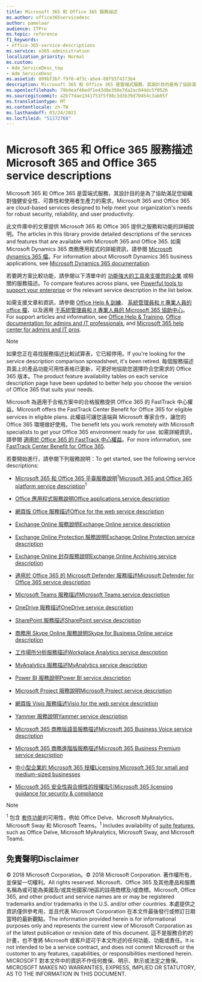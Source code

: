```yaml
---
title: Microsoft 365 和 Office 365 服務描述
ms.author: office365servicedesc
author: pamelaar
audience: ITPro
ms.topic: reference
f1_keywords:
- office-365-service-descriptions
ms.service: o365-administration
localization_priority: Normal
ms.custom:
- Adm_ServiceDesc_top
- Adm_ServiceDesc
ms.assetid: 899bf3b7-f9f0-4f3c-a5e4-88f93f4373b4
description: Microsoft 365 和 Office 365 是雲端式服務，其設計目的是為了協助滿足您組織對強健安全性、可靠性和使用者生產力的需求。
ms.openlocfilehash: 79b4eaf46edf1e43d8e350e7da2ac044dc5f0526
ms.sourcegitcommit: a2b77dae1341753f5f98c3d3b39d70454c3ab05f
ms.translationtype: MT
ms.contentlocale: zh-TW
ms.lasthandoff: 03/24/2021
ms.locfileid: "51172768"
---
```

# <a name="microsoft-365-and-office-365-service-descriptions"></a><span data-ttu-id="e2f37-103">Microsoft 365 和 Office 365 服務描述</span><span class="sxs-lookup"><span data-stu-id="e2f37-103">Microsoft 365 and Office 365 service descriptions</span></span> 

<span data-ttu-id="e2f37-104">Microsoft 365 和 Office 365 是雲端式服務，其設計目的是為了協助滿足您組織對強健安全性、可靠性和使用者生產力的需求。</span><span class="sxs-lookup"><span data-stu-id="e2f37-104">Microsoft 365 and Office 365 are cloud-based services designed to help meet your organization's needs for robust security, reliability, and user productivity.</span></span> 
  
<span data-ttu-id="e2f37-105">此文件庫中的文章提供 Microsoft 365 和 Office 365 提供之服務和功能的詳細說明。</span><span class="sxs-lookup"><span data-stu-id="e2f37-105">The articles in this library provide detailed descriptions of the services and features that are available with Microsoft 365 and Office 365.</span></span> <span data-ttu-id="e2f37-106">如需 Microsoft Dynamics 365 商務應用程式的詳細資訊，請參閱 [Microsoft dynamics 365 檔](/dynamics365/)。</span><span class="sxs-lookup"><span data-stu-id="e2f37-106">For information about Microsoft Dynamics 365 business applications, see [Microsoft Dynamics 365 documentation](/dynamics365/).</span></span>

<span data-ttu-id="e2f37-107">若要跨方案比較功能，請參閱以下清單中的 [功能強大的工具來支援您的企業](https://go.microsoft.com/fwlink/?LinkID=799177&amp;clcid=0x409) 或相關的服務描述。</span><span class="sxs-lookup"><span data-stu-id="e2f37-107">To compare features across plans, see [Powerful tools to support your enterprise](https://go.microsoft.com/fwlink/?LinkID=799177&amp;clcid=0x409) or the relevant service description in the list below.</span></span> 
  
<span data-ttu-id="e2f37-108">如需支援文章和資訊，請參閱 [Office Help & 訓練](https://support.office.com/)、 [系統管理員和 it 專業人員的 office 檔](/office/)，以及適用 [于系統管理員和 it 專業人員的 Microsoft 365 協助中心](/microsoft-365/)。</span><span class="sxs-lookup"><span data-stu-id="e2f37-108">For support articles and information, see [Office Help & Training](https://support.office.com/), [Office documentation for admins and IT professionals](/office/), and [Microsoft 365 help center for admins and IT pros](/microsoft-365/).</span></span>
  
> [!NOTE]
> <span data-ttu-id="e2f37-109">如果您正在尋找服務描述比較試算表，它已經停用。</span><span class="sxs-lookup"><span data-stu-id="e2f37-109">If you're looking for the service description comparison spreadsheet, it's been retired.</span></span> <span data-ttu-id="e2f37-110">每個服務描述頁面上的產品功能可用性表格已更新，可更好地協助您選擇符合您需求的 Office 365 版本。</span><span class="sxs-lookup"><span data-stu-id="e2f37-110">The product feature availability tables on each service description page have been updated to better help you choose the version of Office 365 that suits your needs.</span></span> 
  
<span data-ttu-id="e2f37-111">Microsoft 為適用于合格方案中的合格服務提供 Office 365 的 FastTrack 中心權益。</span><span class="sxs-lookup"><span data-stu-id="e2f37-111">Microsoft offers the FastTrack Center Benefit for Office 365 for eligible services in eligible plans.</span></span> <span data-ttu-id="e2f37-112">此權益可讓您遠端與 Microsoft 專家合作，讓您的 Office 365 環境做好使用。</span><span class="sxs-lookup"><span data-stu-id="e2f37-112">The benefit lets you work remotely with Microsoft specialists to get your Office 365 environment ready for use.</span></span> <span data-ttu-id="e2f37-113">如需詳細資訊，請參閱 [適用於 Office 365 的 FastTrack 中心權益](/fasttrack/O365-fasttrack-benefit-for-office-365)。</span><span class="sxs-lookup"><span data-stu-id="e2f37-113">For more information, see [FastTrack Center Benefit for Office 365](/fasttrack/O365-fasttrack-benefit-for-office-365).</span></span>
  
<span data-ttu-id="e2f37-114">若要開始進行，請參閱下列服務說明：</span><span class="sxs-lookup"><span data-stu-id="e2f37-114">To get started, see the following service descriptions:</span></span>
  
- <span data-ttu-id="e2f37-115">[Microsoft 365 和 Office 365 平臺服務說明](office-365-platform-service-description/office-365-platform-service-description.md)<sup>1</sup></span><span class="sxs-lookup"><span data-stu-id="e2f37-115">[Microsoft 365 and Office 365 platform service description](office-365-platform-service-description/office-365-platform-service-description.md)<sup>1</sup></span></span>

- [<span data-ttu-id="e2f37-116">Office 應用程式服務說明</span><span class="sxs-lookup"><span data-stu-id="e2f37-116">Office applications service description</span></span>](office-applications-service-description/office-applications-service-description.md)

- [<span data-ttu-id="e2f37-117">網頁版 Office 服務描述</span><span class="sxs-lookup"><span data-stu-id="e2f37-117">Office for the web service description</span></span>](office-online-service-description/office-online-service-description.md)

- [<span data-ttu-id="e2f37-118">Exchange Online 服務說明</span><span class="sxs-lookup"><span data-stu-id="e2f37-118">Exchange Online service description</span></span>](exchange-online-service-description/exchange-online-service-description.md)

- [<span data-ttu-id="e2f37-119">Exchange Online Protection 服務說明</span><span class="sxs-lookup"><span data-stu-id="e2f37-119">Exchange Online Protection service description</span></span>](exchange-online-protection-service-description/exchange-online-protection-service-description.md)

- [<span data-ttu-id="e2f37-120">Exchange Online 封存服務說明</span><span class="sxs-lookup"><span data-stu-id="e2f37-120">Exchange Online Archiving service description</span></span>](exchange-online-archiving-service-description/exchange-online-archiving-service-description.md)

- [<span data-ttu-id="e2f37-121">適用於 Office 365 的 Microsoft Defender 服務描述</span><span class="sxs-lookup"><span data-stu-id="e2f37-121">Microsoft Defender for Office 365 service description</span></span>](office-365-advanced-threat-protection-service-description.md)

- [<span data-ttu-id="e2f37-122">Microsoft Teams 服務描述</span><span class="sxs-lookup"><span data-stu-id="e2f37-122">Microsoft Teams service description</span></span>](teams-service-description.md)

- [<span data-ttu-id="e2f37-123">OneDrive 服務描述</span><span class="sxs-lookup"><span data-stu-id="e2f37-123">OneDrive service description</span></span>](onedrive-for-business-service-description.md)

- [<span data-ttu-id="e2f37-124">SharePoint 服務描述</span><span class="sxs-lookup"><span data-stu-id="e2f37-124">SharePoint service description</span></span>](sharepoint-online-service-description/sharepoint-online-service-description.md)

- [<span data-ttu-id="e2f37-125">商務用 Skype Online 服務說明</span><span class="sxs-lookup"><span data-stu-id="e2f37-125">Skype for Business Online service description</span></span>](skype-for-business-online-service-description/skype-for-business-online-service-description.md)

- [<span data-ttu-id="e2f37-126">工作場所分析服務描述</span><span class="sxs-lookup"><span data-stu-id="e2f37-126">Workplace Analytics service description</span></span>](workplace-analytics-service-description.md)

- [<span data-ttu-id="e2f37-127">MyAnalytics 服務描述</span><span class="sxs-lookup"><span data-stu-id="e2f37-127">MyAnalytics service description</span></span>](mya-service-description.md)

- [<span data-ttu-id="e2f37-128">Power BI 服務說明</span><span class="sxs-lookup"><span data-stu-id="e2f37-128">Power BI service description</span></span>](power-bi-service-description.md)

- [<span data-ttu-id="e2f37-129">Microsoft Project 服務說明</span><span class="sxs-lookup"><span data-stu-id="e2f37-129">Microsoft Project service description</span></span>](project-online-service-description/project-online-service-description.md)

- [<span data-ttu-id="e2f37-130">網頁版 Visio 服務描述</span><span class="sxs-lookup"><span data-stu-id="e2f37-130">Visio for the web service description</span></span>](visio-online-service-description/visio-online-service-description.md)

- [<span data-ttu-id="e2f37-131">Yammer 服務說明</span><span class="sxs-lookup"><span data-stu-id="e2f37-131">Yammer service description</span></span>](yammer-service-description/yammer-service-description.md)

- [<span data-ttu-id="e2f37-132">Microsoft 365 商務版語音服務描述</span><span class="sxs-lookup"><span data-stu-id="e2f37-132">Microsoft 365 Business Voice service description</span></span>](microsoft-365-business-voice-service-description.md)

- [<span data-ttu-id="e2f37-133">Microsoft 365 商務進階版服務描述</span><span class="sxs-lookup"><span data-stu-id="e2f37-133">Microsoft 365 Business Premium service description</span></span>](microsoft-365-service-descriptions/microsoft-365-business-service-description.md)

- [<span data-ttu-id="e2f37-134">中小型企業的 Microsoft 365 授權</span><span class="sxs-lookup"><span data-stu-id="e2f37-134">Licensing Microsoft 365 for small and medium-sized businesses</span></span>](microsoft-365-service-descriptions/licensing-microsoft-365-in-smb.md)

- [<span data-ttu-id="e2f37-135">Microsoft 365 安全性與合規性的授權指引</span><span class="sxs-lookup"><span data-stu-id="e2f37-135">Microsoft 365 licensing guidance for security & compliance</span></span>](microsoft-365-service-descriptions/microsoft-365-tenantlevel-services-licensing-guidance/microsoft-365-security-compliance-licensing-guidance.md)


> [!NOTE]
> <span data-ttu-id="e2f37-136"><sup>1</sup> 包含 [套件功能](./office-365-platform-service-description/office-365-suite-features.md)的可用性，例如 Office Delve、Microsoft MyAnalytics、Microsoft Sway 和 Microsoft Teams。</span><span class="sxs-lookup"><span data-stu-id="e2f37-136"><sup>1</sup> Includes availability of [suite features](./office-365-platform-service-description/office-365-suite-features.md), such as Office Delve, Microsoft MyAnalytics, Microsoft Sway, and Microsoft Teams.</span></span>
  
## <a name="disclaimer"></a><span data-ttu-id="e2f37-137">免責聲明</span><span class="sxs-lookup"><span data-stu-id="e2f37-137">Disclaimer</span></span>

<span data-ttu-id="e2f37-138">&copy; 2018 Microsoft Corporation。</span><span class="sxs-lookup"><span data-stu-id="e2f37-138">&copy; 2018 Microsoft Corporation.</span></span> <span data-ttu-id="e2f37-139">著作權所有，並保留一切權利。</span><span class="sxs-lookup"><span data-stu-id="e2f37-139">All rights reserved.</span></span> <span data-ttu-id="e2f37-140">Microsoft、Office 365 及其他產品和服務名稱為或可能為美國及/或其他國家/地區的註冊商標及/或商標。</span><span class="sxs-lookup"><span data-stu-id="e2f37-140">Microsoft, Office 365, and other product and service names are or may be registered trademarks and/or trademarks in the U.S. and/or other countries.</span></span> <span data-ttu-id="e2f37-141">本處提供之資訊僅供參考用，並且代表 Microsoft Corporation 在本文件最後發行或修訂日期當時的最新觀點。</span><span class="sxs-lookup"><span data-stu-id="e2f37-141">The information provided herein is for informational purposes only and represents the current view of Microsoft Corporation as of the latest publication or revision date of this document.</span></span> <span data-ttu-id="e2f37-142">這不是服務合約的計畫，也不會將 Microsoft 或客戶認可于本文所述的任何功能、功能或責任。</span><span class="sxs-lookup"><span data-stu-id="e2f37-142">It is not intended to be a service contract, and does not commit Microsoft or the customer to any features, capabilities, or responsibilities mentioned herein.</span></span> <span data-ttu-id="e2f37-143">MICROSOFT 對本文件中的資訊不作任何擔保、明示、默示或法定之擔保。</span><span class="sxs-lookup"><span data-stu-id="e2f37-143">MICROSOFT MAKES NO WARRANTIES, EXPRESS, IMPLIED OR STATUTORY, AS TO THE INFORMATION IN THIS DOCUMENT.</span></span>

